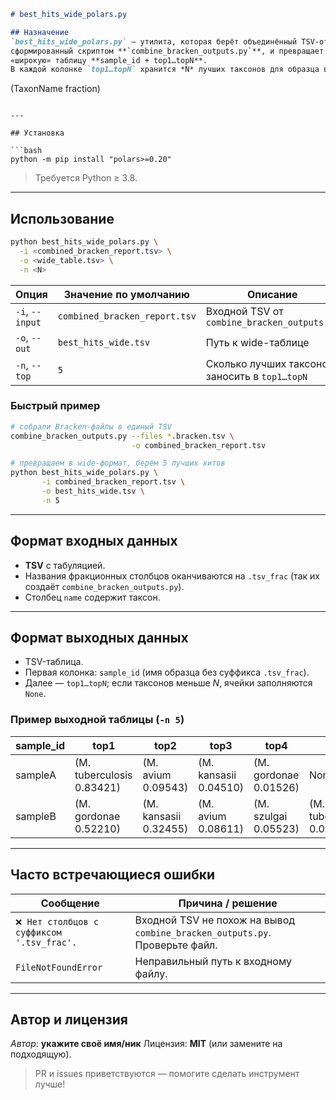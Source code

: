 ```markdown
# best_hits_wide_polars.py

## Назначение
`best_hits_wide_polars.py` — утилита, которая берёт объединённый TSV-отчёт Bracken,  
сформированный скриптом **`combine_bracken_outputs.py`**, и превращает его в
«широкую» таблицу **sample_id + top1…topN**.  
В каждой колонке `top1…topN` хранится *N* лучших таксонов для образца в формате

```

(TaxonName fraction)

````

---

## Установка

```bash
python -m pip install "polars>=0.20"
````

> Требуется Python ≥ 3.8.

---

## Использование

```bash
python best_hits_wide_polars.py \
  -i <combined_bracken_report.tsv> \
  -o <wide_table.tsv> \
  -n <N>
```

| Опция           | Значение по умолчанию         | Описание                                       |
| --------------- | ----------------------------- | ---------------------------------------------- |
| `-i`, `--input` | `combined_bracken_report.tsv` | Входной TSV от `combine_bracken_outputs.py`    |
| `-o`, `--out`   | `best_hits_wide.tsv`          | Путь к wide-таблице                            |
| `-n`, `--top`   | `5`                           | Сколько лучших таксонов заносить в `top1…topN` |

### Быстрый пример

```bash
# собрали Bracken-файлы в единый TSV
combine_bracken_outputs.py --files *.bracken.tsv \
                           -o combined_bracken_report.tsv

# превращаем в wide-формат, берём 5 лучших хитов
python best_hits_wide_polars.py \
       -i combined_bracken_report.tsv \
       -o best_hits_wide.tsv \
       -n 5
```

---

## Формат входных данных

* **TSV** с табуляцией.
* Названия фракционных столбцов оканчиваются на `.tsv_frac`
  (так их создаёт `combine_bracken_outputs.py`).
* Столбец `name` содержит таксон.

---

## Формат выходных данных

* TSV-таблица.
* Первая колонка: `sample_id` (имя образца без суффикса `.tsv_frac`).
* Далее — `top1…topN`; если таксонов меньше *N*, ячейки заполняются `None`.

### Пример выходной таблицы (`-n 5`)

| sample\_id | top1                      | top2                  | top3                  | top4                  | top5                      |
| ---------- | ------------------------- | --------------------- | --------------------- | --------------------- | ------------------------- |
| sampleA    | (M. tuberculosis 0.83421) | (M. avium 0.09543)    | (M. kansasii 0.04510) | (M. gordonae 0.01526) | None                      |
| sampleB    | (M. gordonae 0.52210)     | (M. kansasii 0.32455) | (M. avium 0.08611)    | (M. szulgai 0.05523)  | (M. tuberculosis 0.01201) |

---

## Часто встречающиеся ошибки

| Сообщение                                 | Причина / решение                                                           |
| ----------------------------------------- | --------------------------------------------------------------------------- |
| `❌ Нет столбцов с суффиксом '.tsv_frac'.` | Входной TSV не похож на вывод `combine_bracken_outputs.py`. Проверьте файл. |
| `FileNotFoundError`                       | Неправильный путь к входному файлу.                                         |

---

## Автор и лицензия

*Автор*: **укажите своё имя/ник**
Лицензия: **MIT** (или замените на подходящую).

> PR и issues приветствуются — помогите сделать инструмент лучше!

```
```
